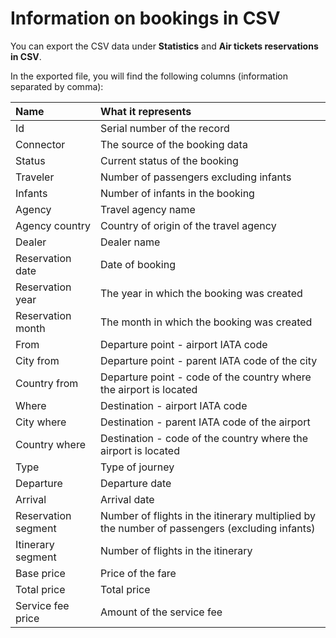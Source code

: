 # Information on bookings in CSV

You can export the CSV data under **Statistics** and **Air tickets reservations in CSV**.

In the exported file, you will find the following columns \(information separated by comma\):

| Name | What it represents |
| :--- | :--- |
| Id | Serial number of the record |
| Connector | The source of the booking data |
| Status | Current status of the booking |
| Traveler | Number of passengers excluding infants |
| Infants | Number of infants in the booking |
| Agency | Travel agency name |
| Agency country | Country of origin of the travel agency |
| Dealer | Dealer name |
| Reservation date | Date of booking |
| Reservation year | The year in which the booking was created |
| Reservation month | The month in which the booking was created |
| From | Departure point - airport IATA code |
| City from | Departure point - parent IATA code of the city |
| Country from | Departure point - code of the country where the airport is located |
| Where | Destination - airport IATA code |
| City where | Destination - parent IATA code of the airport |
| Country where | Destination - code of the country where the airport is located |
| Type | Type of journey |
| Departure | Departure date |
| Arrival | Arrival date |
| Reservation segment | Number of flights in the itinerary multiplied by the number of passengers \(excluding infants\) |
| Itinerary segment | Number of flights in the itinerary |
| Base price | Price of the fare |
| Total price | Total price |
| Service fee price | Amount of the service fee |

